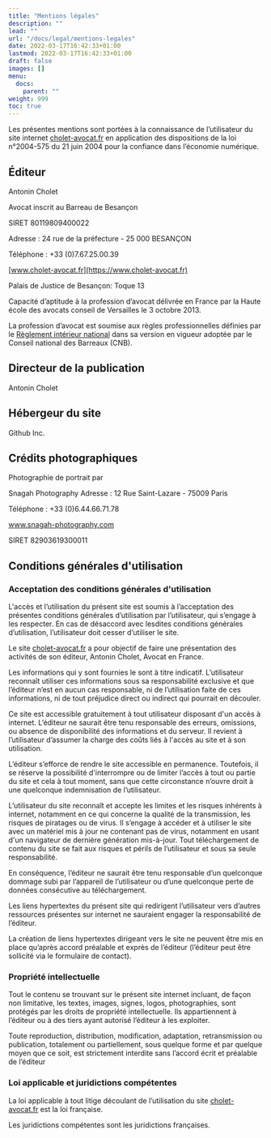 ```yaml
---
title: "Mentions légales"
description: ""
lead: ""
url: "/docs/legal/mentions-legales"
date: 2022-03-17T16:42:33+01:00
lastmod: 2022-03-17T16:42:33+01:00
draft: false
images: []
menu:
  docs:
    parent: ""
weight: 999
toc: true
---
```


Les présentes mentions sont portées à la connaissance de l’utilisateur du site internet [cholet-avocat.fr](https://www.cholet-avocat.fr) en application des dispositions de la loi n°2004-575 du 21 juin 2004 pour la confiance dans l’économie numérique.

## Éditeur

Antonin Cholet

Avocat inscrit au Barreau de Besançon

SIRET 80119809400022

Adresse : 24 rue de la préfecture - 25 000 BESANÇON

Téléphone : +33 (0)7.67.25.00.39

[www.cholet-avocat.fr](https://www.cholet-avocat.fr)

Palais de Justice de Besançon: Toque 13

Capacité d’aptitude à la profession d’avocat délivrée en France par la Haute école des avocats conseil de Versailles le 3 octobre 2013.

La profession d’avocat est soumise aux règles professionnelles définies par le [Règlement intérieur national](https://www.cnb.avocat.fr/fr/reglement-interieur-national-de-la-profession-davocat-rin) dans sa version en vigueur adoptée par le Conseil national des Barreaux (CNB).

## Directeur de la publication

Antonin Cholet

## Hébergeur du site

Github Inc.

## Crédits photographiques

Photographie de portrait par

Snagah Photography
Adresse : 12 Rue Saint-Lazare - 75009 Paris

Téléphone : +33 (0)6.44.66.71.78

www.snagah-photography.com

SIRET 82903619300011

## Conditions générales d'utilisation

### Acceptation des conditions générales d'utilisation

L'accès et l’utilisation du présent site est soumis à l’acceptation des présentes conditions générales d’utilisation par l’utilisateur, qui s’engage à les respecter. En cas de désaccord avec lesdites conditions générales d’utilisation, l’utilisateur doit cesser d’utiliser le site.

Le site [cholet-avocat.fr](https://www.cholet-avocat.fr) a pour objectif de faire une présentation des activités de son éditeur, Antonin Cholet, Avocat en France.

Les informations qui y sont fournies le sont à titre indicatif. L’utilisateur reconnaît utiliser ces informations sous sa responsabilité exclusive et que l’éditeur n’est en aucun cas responsable, ni de l’utilisation faite de ces informations, ni de tout préjudice direct ou indirect qui pourrait en découler.

Ce site est accessible gratuitement à tout utilisateur disposant d'un accès à internet. L’éditeur ne saurait être tenu responsable des erreurs, omissions, ou absence de disponibilité des informations et du serveur. Il revient à l’utilisateur d’assumer la charge des coûts liés à l'accès au site et à son utilisation.

L’éditeur s’efforce de rendre le site accessible en permanence. Toutefois, il se réserve la possibilité d'interrompre ou de limiter l’accès à tout ou partie du site et cela à tout moment, sans que cette circonstance n’ouvre droit à une quelconque indemnisation de l’utilisateur.

L’utilisateur du site reconnaît et accepte les limites et les risques inhérents à internet, notamment en ce qui concerne la qualité de la transmission, les risques de piratages ou de virus. Il s’engage à accéder et à utiliser le site avec un matériel mis à jour ne contenant pas de virus, notamment en usant d'un navigateur de dernière génération mis-à-jour. Tout téléchargement de contenu du site se fait aux risques et périls de l’utilisateur et sous sa seule responsabilité.

En conséquence, l’éditeur ne saurait être tenu responsable d’un quelconque dommage subi par l’appareil de l’utilisateur ou d’une quelconque perte de données consécutive au téléchargement.

Les liens hypertextes du présent site qui redirigent l’utilisateur vers d’autres ressources présentes sur internet ne sauraient engager la responsabilité de l’éditeur.

La création de liens hypertextes dirigeant vers le site ne peuvent être mis en place qu’après accord préalable et exprès de l’éditeur (l’éditeur peut être sollicité via le formulaire de contact).

### Propriété intellectuelle

Tout le contenu se trouvant sur le présent site internet incluant, de façon non limitative, les textes, images, signes, logos, photographies, sont protégés par les droits de propriété intellectuelle. Ils appartiennent à l’éditeur ou à des tiers ayant autorisé l’éditeur à les exploiter.

Toute reproduction, distribution, modification, adaptation, retransmission ou publication, totalement ou partiellement, sous quelque forme et par quelque moyen que ce soit, est strictement interdite sans l’accord écrit et préalable de l’éditeur

<!-- ### Traitement des données

L’éditeur s’engage à protéger les données personnelles des utilisateurs éventuellement collectées dans le strict respect des dispositions de la loi n° 78-17 du 6 janvier 1978 relative à l’informatique, aux fichiers et aux libertés.

Il est précisé que les informations éventuellement collectés n'auront pour seul but que de permettre à l’éditeur de traiter et suivre au mieux les demandes de l’utilisateur. Ces informations sont : les noms, prénoms, numéro de téléphone, adresse de courrier électronique et adresse IP des utilisateurs. Ces informations sont indispensables pour répondre aux demandes de l’utilisateur (information, prise de rendez-vous, etc) et ainsi mieux proposer l’ensemble des services du site.

Ces données ne seront en aucun cas communiquées à des tiers sans consentement préalable de l’usager et elles sont exclusivement destinées à l’éditeur du site, à des fins d’enquête, d’analyses, d’opérations commerciales et de marketing, et le cas échéant, aux confrères qui pourraient être amenés à en connaître dans le strict respect des règles déontologiques de la profession d’avocat.

Conformément aux articles 39 et 40 suivants de la loi n° 78-17 du 6 janvier 1978 relative à l’informatique, aux fichiers et aux libertés, l’utilisateur peut obtenir communication et, le cas échéant, rectification ou suppression des informations le concernant, en s’adressant à l’éditeur (l’éditeur peut être sollicité via le formulaire de contact).

Pour toute information supplémentaire sur la protection des données personnelles, nous vous invitons à consulter le site de la Commission Informatique et Liberté. (http://www.cnil.fr).

### Cookies

En accédant et en utilisant le site, l’utilisateur accepte que l’éditeur recueille des informations sur sa navigation pour des besoins de statistiques et d’affichage en ayant recours à des cookies. Un cookie est un fichier de données déposé sur le disque dur et auquel un serveur accède pour lire et enregistrer des informations.

Ces cookies peuvent toujours être désactiver ultérieurement (pour en savoir plus :https://www.cnil.fr/fr/cookies-les-outils-pour-les-maitriser).

Des plugins de réseaux sociaux intégrés sur le site engendrent également la création de cookies lorsqu’il en est fait usage : Linkedin, Twitter, Facebook, Google. L’éditeur n’a aucun contrôle sur les informations ainsi collectées. Sa responsabilité ne saurait être engagée en raison de l’utilisation de ces plugins. -->

### Loi applicable et juridictions compétentes

La loi applicable à tout litige découlant de l’utilisation du site [cholet-avocat.fr](https://www.cholet-avocat.fr) est la loi française.

Les juridictions compétentes sont les juridictions françaises.
